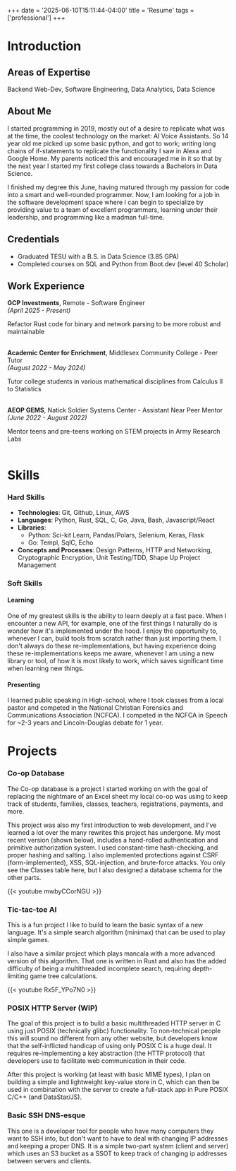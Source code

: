 +++
date = '2025-06-10T15:11:44-04:00'
title = 'Resume'
tags = ['professional']
+++

# Introduction

## Areas of Expertise

Backend Web-Dev,
Software Engineering,
Data Analytics,
Data Science

## About Me

I started programming in 2019, mostly out of a desire to replicate what was at the time, the coolest technology on the market: AI Voice Assistants. So 14 year old me picked up some basic python, and got to work; writing long chains of if-statements to replicate the functionality I saw in Alexa and Google Home. My parents noticed this and encouraged me in it so that by the next year I started my first college class towards a Bachelors in Data Science.

I finished my degree this June, having matured through my passion for code into a smart and well-rounded programmer. Now, I am looking for a job in the software development space where I can begin to specialize by providing value to a team of excellent programmers, learning under their leadership, and programming like a madman full-time.

## Credentials

- Graduated TESU with a B.S. in Data Science (3.85 GPA)
- Completed courses on SQL and Python from Boot.dev (level 40 Scholar)

## Work Experience

**GCP Investments**, Remote - Software Engineer<br>
*(April 2025 - Present)*

Refactor Rust code for binary and network parsing to be more robust and maintainable
<br>
<br>

**Academic Center for Enrichment**, Middlesex Community College - Peer Tutor <br>
*(August 2022 - May 2024)*

Tutor college students in various mathematical disciplines from Calculus II to Statistics
<br>
<br>

**AEOP GEMS**, Natick Soldier Systems Center - Assistant Near Peer Mentor<br>
*(June 2022 - August 2022)*

Mentor teens and pre-teens working on STEM projects in Army Research Labs
<br>
<br>

# Skills
### Hard Skills

- **Technologies**: Git, Github, Linux, AWS<br>
- **Languages**: Python, Rust, SQL, C, Go, Java, Bash, Javascript/React<br>
- **Libraries**:
    - Python: Sci-kit Learn, Pandas/Polars, Selenium, Keras, Flask<br>
    - Go: Templ, SqlC, Echo
- **Concepts and Processes**: Design Patterns, HTTP and Networking, Cryptographic Encryption, Unit Testing/TDD, Shape Up Project Management

### Soft Skills
#### Learning
One of my greatest skills is the ability to learn deeply at a fast pace. When I encounter a new API, for example, one of the first things I naturally do is wonder how it's implemented under the hood. I enjoy the opportunity to, whenever I can, build tools from scratch rather than just importing them. I don't always do these re-implementations, but having experience doing these re-implementations keeps me aware, whenever I am using a new library or tool, of how it is most likely to work, which saves significant time when learning new things.

#### Presenting
I learned public speaking in High-school, where I took classes from a local pastor and competed in the National Christian Forensics and Communications Association (NCFCA). I competed in the NCFCA in Speech for ~2-3 years and Lincoln-Douglas debate for 1 year.

# Projects
### Co-op Database

The Co-op database is a project I started working on with the goal of replacing the nightmare of an Excel sheet my local co-op was using to keep track of students, families, classes, teachers, registrations, payments, and more.

This project was also my first introduction to web development, and I’ve learned a lot over the many rewrites this project has undergone.  My most recent version (shown below), includes a hand-rolled authentication and primitive authorization system. I used constant-time hash-checking, and proper hashing and salting. I also implemented protections against CSRF (form-implemented), XSS, SQL-injection, and brute-force attacks. You only see the Classes table here, but I also designed a database schema for the other parts.

{{< youtube mwbyCCorNGU >}}

### Tic-tac-toe AI
This is a fun project I like to build to learn the basic syntax of a new language. It's a simple search algorithm (minimax) that can be used to play simple games.

I also have a similar project which plays mancala with a more advanced version of this algorithm. That one is written in Rust and also has the added difficulty of being a multithreaded incomplete search, requiring depth-limiting game tree calculations.

{{< youtube Rx5F_YPo7N0 >}}

### POSIX HTTP Server (WIP)
The goal of this project is to build a basic multithreaded HTTP server in C using just POSIX (technically glibc) functionality. To non-technical people this will sound no different from any other website, but developers know that the self-inflicted handicap of using only POSIX C is a huge deal. It requires re-implementing a key abstraction (the HTTP protocol) that developers use to facilitate web communication in their code.

After this project is working (at least with basic MIME types), I plan on building a simple and lightweight key-value store in C, which can then be used in combination with the server to create a full-stack app in Pure POSIX C/C++ (and DataStar/JS).

### Basic SSH DNS-esque
This one is a developer tool for people who have many computers they want to SSH into, but don't want to have to deal with changing IP addresses and keeping a proper DNS. It is a simple two-part system (client and server) which uses an S3 bucket as a SSOT to keep track of changing ip addresses between servers and clients.

